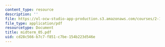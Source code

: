 ```yaml
---
content_type: resource
description: ''
file: https://ol-ocw-studio-app-production.s3.amazonaws.com/courses/2-12-introduction-to-robotics-fall-2005/cd28c566b7c7f851c7be154b223d546e_midterm_05.pdf
file_type: application/pdf
resourcetype: Document
title: midterm_05.pdf
uid: cd28c566-b7c7-f851-c7be-154b223d546e
---
```

